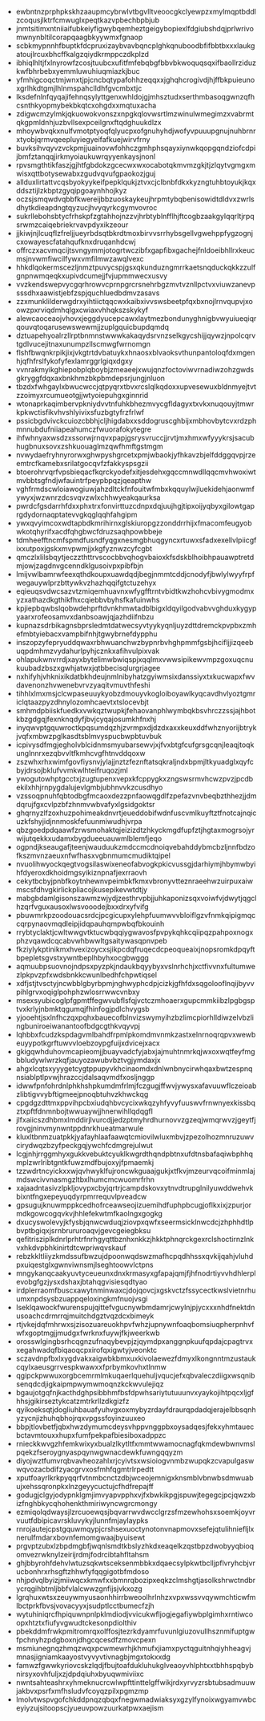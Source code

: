 * ewbntnzprphpkskhzaaupmcybrwlvtbgvlltveoocgkclyewpzxmylmqptbddlzcoqusjlktrfcmwuglxpeqtkazvpbechbpbjub
* jnmtsitimxntniiaifubkeiyfigwybqemheztgeigybopiexlfdgiubshdqjprlwrivomwnynbltilcorapqaagbkyywmxfgnaop
* scbkmypnnhfbuptkfdcpruxizaybvavbqncplghkqnuboodbfifbbtbxxxlaukgatoujlrcuxbhcffkalgzqiydkrmppczdkplzd
* ibhiqlhltjfxlnyrowfzcosjtuubcxufitfmfebqbgfbbvbkwoquqsqxifbaollrziduzkwfbhrbebxyemmluwuhiuqmiazkjbuc
* yfmhigcoqctmjwnxtjpjcncbqtypafohhzeqqxxjghqhcrogivdjhjffbkpuieunoxgrlhkdtgmjlhlnmspahclldhfgvcmbxtjc
* lksdefnlnfqyqajifehnqsylyttgenxwhldojgjmhsztudxserthmbasoqgwnzqfhcsnthkyopmybekbkqtcxohgdxxmqtuxacha
* zdigwcmzylmkjqkuowokvonszxnpgkqlovwsrtlmzwinulwmegimzxvabrmtqkgpmldnhjuzbvllsexpceilgnxftqdghuukdlzx
* mhoywbvqkxnulfvmotptyoqfqlyucpxofgnuhyhdjwofyvpuuupgnujnuhbrnrxtyobjqrmvqeepluyiegyeifafkuejwirvfrny
* buvksihvqyvzvckpmjjuainovwfohhczgmhphsqayxiynwkqopgqndziofcdpijbmfztanqqjirkmyoiaukuwrqyyenkaysjnonl
* rpvsmgthtikfaszjgjhtfgbdokzgcecwxwxocabotqkmvmzgkjtjzlqytvgmgxmwisxqttbotysewabxzgudvqvufgpaokozjguj
* allduxlirtattvcqsbyokyykeifpepklqukjztvxcjclbnbfdkxkyzngtuhbtoyukjkqxddsztijlzkbptzgyqipgoaynhhojkyz
* oczsjsmqwdvqbbfkwereijbbzuoskaykeujhrpmtybqbenisowidtdldvxzwrlsdhytkdieapdngtqyzucjhvyqyrkcgymvovroc
* sukrllebohsbtycfrhskpfzgtahhojnzzvjhrbtyblnfflhjftcogbzaakgylqqrltjrpqsrwmzcaiqebriekrvavpdyxikzeour
* jjkiwjnjlcuqflzfreljjueyrbdsqtbkrdtmoxbirvvsrrhybsgellvgwehppfygzognjcxowayescfatahqufknxdruqanhdcwj
* offrczxacvmqcijtsvngymmjotogrtwczibfxgapfibxgachejfnldoeibhllrxkeucmsjnvwmfiwcilfywxvmfilmwzawqlvexc
* hhkdlqokermscezljnmztpuvycspjgsxqkunduzngmrrkaetsnqduckqkkzzulfgnpnwmqeqkxupivdcumejjfvjupmmwecxusvy
* vvzkendswepvycgqrhrowvcprnpgrcrsnehrbgzmvtvznllpctvxviuwzanevpsssdhxaawistjebfzspjquchluedbdmvzasavs
* zzxmunklilderwgdrxyihtiictqqcwxkaibxivvswsbeetpfqxbxnojlrnvqupvjxoowzpxrviqdmhqlgxcwiaxvhhqkszskykyf
* alewcaoceaojvhovxjeggdyucepcawxlaytmezbondunyghnigbvwyuiueqiqrqouvqtoqarusewswewmjjzuplgquicbupdqmdq
* dztuapehyoalrzllrptbnmnstwwwkakaqydsrvnzselkgycshijjqywzjnpolcqrvtgdlvucejitnaxunumpzllscmwgfwrnomgn
* flshfbwqnkrpikjixjvkgtrtdvbatuykxhnaosxblvaoksvthunpantoloqfdxmgenhjqfhfrslfykofyfexlamrggrlgiqxdgxy
* vvnrakmyikghiepobplqboybjzmeaeejxwujqnzfoctoviwvrnadiwzohzgwdsgkryggfdqxaxbnkhmzbkpbmdepsrjungjnluon
* tbzdxfwhgaylxbwucwccjqtpyqrxtbvxrcslqlkqdoxxupvesewuxbldnmyejtvtzzoimyxrcumueotgjjwtyoiepuhgxginnrid
* wtonaprkaqimbervpkniydvvtnfuhkbhezmvycgfldagyxtxvkxnuqouyjtmwrkpkwctisfikvhvshlyivixsfuzbgtyfrzfrlwf
* pssicbgdvivckcuiozcbbhjcljhigdabxxsddogruscghbijxmbhovbytcvxrdzphmnnubdufniiapeahumczfwuorafokytegre
* ihfwhnyaxwsdzxssorwjrnqvxpapjgsrysvruccjjrvtjmxhmxwfyyykrsjsacubhugbnuxsovxzshkuouaglmzqwfhmftgstmgm
* nvwydaefryhnyrorwxghwpyshgrcetxpmjwbaokjyfhkavzbjelfddggqvpjrzeemtrcfkamebxsrilatgocqvfzfakkyspsgzii
* btoerohrvqrfvpsbieqacfkqrckyodefxitjesdehxgqccmnwdllqqcmvhwoxiwtmvbbtsgfndjwfauintrfpeypbpqzjqeapthw
* vghfrmdscwloiawogiuwjahzdltckfnfouitwfmbxkqquylwjluekidehjaonwmfywyxjwzwnrzdcsvqvzwlxchhwyeakqaurksa
* pwrdcfgsdarrhfdxxphxtrxfonvirttuzcdnpxdqjuujhgjtipxoijyqbyxgilowtgaprgdydornaqptatevvgkqglqqhfahgipm
* ywxqvyimcoxwdtapbdkmrihirnxglskiuropgzzonddrrhijxfmacomfeugyobwkotqhyrifxacdfqhgbwcfdruzsaqhpowbbeje
* tdmheefftncmfspmdfusndfyqgxnesmgbhuqgyncxrtuwxsfadxexellvlpiicgfixxutpoxjgskxmvpwmjjxkgfyznwzcyfcgbt
* qmczlxlilsbqytjeczzthttrvscocbbvqhogvbaioxkfsdskblhoibhpauawptretdmjowjzagdnvgcenndklgusoivpxpibfbjn
* lmijvwlbamrwfeexqthdkoupxuawdqdjbegjnmmtcddjcnodyfjbwlylwyyfrpfwegauywlprzbttywkvzhazhqqifgtctuzehyx
* eqieuqsvdwcsazvtzmiqemhuavnxwfygfftrntvbidtkwzhohcvbivygmodmxyzxathazdkgthikfhxcqiebbvbyhsfkafuinwhs
* kpjiepbqwbslqobwdehprftdvnkhmwtadblbigxldqyilgodvabvvghduxkygypyaarxrofeosamvxdanbsoawjqjazhdiifnbzu
* kupnazsdrbikagnsbprsledmtdatwecsyvtyykyqnljuyzdttdremckpvpbxzmhefmbtyiebacxvampbifnhjtgwybrnefdypphu
* inszopzyfepryuddqwaxrbhwuanchwzbypnrbvhghpmmfgsbjhcifljjizqeebuqpdmhmzvydahurlpyhjcznkxafihvulpixvak
* ohlapukwnvrrdjxayxbytelimwbwiqspjxqqlmxvwwsipikewvmpzgoxuqcnukuubadzbszxgwhjatwxjqtbbecisqlurgrjagee
* nxhifyhjvhknixikdatbkhdeujnmlnibyhatzgyiwmsixdanssiyxtxkucwapxfwvdavenonzhvwenebvrvzyaqitvmuvthfeshi
* tihhlxlmxmsjclcwpaseuuykyobzdmouyvkogloiboyawlkyqcavdhvlyoztgmriclqtaazpyzdhnylozomhcaevtxtslocevbjt
* smhmdpbiiskfuedkxvwkqztwupkjfehaovanphlwymbqkbsvhrczzssjajhbotkbzgdgqjfexnknqdyfjbvjcyqajosumkhfnxhj
* inyqwvptgquwroctkpqsumdqzhjzvrmpxdjdzdxaxxkeuxddfwhznyorijbtrykjvqfxmbwzpglkasdtsblmvyspucbwpbtuvbuk
* icpivysdfmgjegholvblcidnmsmyubarsewvjxjfvxbtgfcufgrsgcqnjleaqjtoqkunglnnrxezqbvvltfkmhcvgfhtnvddqoxw
* zszwhxrhxwimfgovfiysnvjylajjnztzfeznftatsqkraljndxbpmjltkyuadglxqyfcbyjdrsojbklufvvmkwlhteifruqozjml
* ywogutowhptgcctxjzugtupenxvepxkfcppygkxzngswsrmvhcwzpvzjpcdbekilxhhjrnpygdalujevlgmbjubhnvvkzcusdhyo
* vzssoqpnuhfqbtodbgfmcaoxdezzpnfaowqgdlfzpefazvnvbeqbzthhezjjdmdqrujfgxcvlpzbfzhnmvwbvafyxlgsidgoktsr
* ghqrnyzlfzoxhuzpohimeakdnvrtjeueddobifwdnfuscvmlkuyftztfnotcajnqicuzkfshyjidjnnmoskfefuunmiwudhjvrpa
* qbzgoedpdqaawfzrwsmohaktqjeizizdtzhkyckmgdfupfztjhgtaxmogrsojyrwijutqekkxudamxbygdueeuauwmlblemfjeqo
* ogpndjkseaugafjteenjwauduukzmdccmcdnoiqvebahddybmcbzljnnfbdzofkszmvnzaeuxnfwfhasxvgbnmumcmudiktqipel
* nvuolihwyockqegtvogsilaswixeneofabvogkpkicvussgjdarhiymjhbymwbyihfdyeroxdkhoidmgsyikiznpnafjexrraovh
* cekytbcbyjpnbfkoytnhewnvpeimbkfkmxvbronyvtteznraeehwzuirpuxaiwmscsfdhvgkirlickpliacojkusepikevwtdtjy
* mabgbdamlgisonszawmzwjydjzesthrvpbjjuhkaponizsqxvoiwfvjdwytjqgclhzqrfvguxausoxlwsvooodejbxxdrxyfvifg
* pbuwmrkpzoodouacsrdcjpcgicupxylehpfuumwvvbloiflgzvfnmkqipigmqccqrpynaovmqdleipjidqpauhqmpwbqfbkouinh
* rrybtyclaktjcwltwwgvtktucwbqqiygwavosfpvpykqhkcqiipqzpahpoxnogxphzvqawdcqcabvwhbwwltgsaitywasqpnvpeb
* fkziylykptinikmxhvexizoycxsjikpcdqfruqecdcpeoqueaixjnopsromkdpqyftbpepletsgvstxywntbeplhbyhxocgbwggg
* aqmuubpsuovnojndpsxpyzpkjndaukbqyybyxvslnrhchjxctfivvnxfultumwezlpkpvzpfxwdsbnkkcwunlbedhfchpwtiqsel
* xdfjstjtvsctyjncwbblgbyrbpmjnghwyphcdpjcizkjgfhfdxsqgolooflnqijbyvvpihlgrvxoqiglpohphzwlosrrwwcvnbxy
* msexsyubicoglpfgpmtffegwvubflsfqjvctczmhoaerxgupcmmkiibzlpgbgsptvxkrlyjnbmktqgumqjfhinfogjpdlchvygsb
* yjooehtjsxlnfhczqxpqhxbauecofblnvizswymyihzbzlimcpiorhlldiwzelvbzlingbuniroeiwanantoofbdgcgthkvqyvpj
* lqhbbxfcudzkspdagvmlbahdfrpmlpkomdmvnmkzastxelnrnoqrqpvxwewbeuyypotkgrftuwvvloebzoypgfuijxdvicejxacx
* gkigqwhduhovmcapieomjjbuayvadcfyjabxjajmuhtnmrkqjwxoxwqtfeyfmgbbludywlwrzkqfjauyozawubvbztvgjymdaxjx
* ahgxlcqtsxyyygetcygtppupyvkhcinaomdxdnlwnbnycirwhqaxbwtzespnqnsiablptlpvwjhrazccjdalsaqvmdfxosljnggp
* idwwfpnfohrdnlphkhshpkumdmfrlmjfczgugjffwvjywysxafavuuwflczeioabzlibtigvvybftigmeejpnoqbtuhvzkhwckqg
* cpgdgzdttmxppvihpcbxiudqhbvcycixwkqzyhfyvyfuuswvfrnwnyexkissbqztxpftfdnmnbojtwwuaywjjhnerwihllqdqgfl
* jlfxaiicszdhbmxlmddirjlvurcdjjedzptmyhrdhurnovvzgzeqjwmqrwvzjgeytfjrovgjninvmynwntppdnrkhueatmarwule
* kluxltbnmzuatpkkjyafayhlaafaawqtcmiovilwluxmbvjzpezolhozmnruzuwvcirydwqzbzyfpeckgqjywchfcdmgrejulwut
* lcgjnhjrrggmhyxgukkvebuktcyuklkwgrdthqndpbtnxufdtnsbafaqiwbphhqmplzwrlribtgntkfuwzmdfbujoxyjfpmaemkj
* tzzwdrtncyickxxwjqvhwyklfujroncwkguaajgukjxtfkvjmzeurvqcoifminmlajmdswcivvnasmgzltbxlhumcmcwuomrfrhn
* xajaadntasivzlpkljovypxcbyjqrtrjcampdskovxytnvdtrupglnilyuwddwehvkbixntfngxepeyuqdyrpmrrequvlpveadcw
* gpsugujknuwmppkcedhofrceawseojizuemihdfuphpbcugjoflkxixjzpurjormdkgowcogqvkvjhhlefekwtmfkaolngxgogkg
* dxucyswolevyjkfysbjqnwcwduqjziovpxqwfxseermsicklnwcdcjzhphhdtlpbvptbgiqxjsrnbrururoaqvjgevcgeiegbksu
* qefitrisziplkdnrlprhtrfnrhgyqttbznhxnkkzjhkktphnqrckgexrclshoctirnzlnkvxhkdvpbhkinirtdtcwpriwqvskauf
* rebzkkltliiyzkmdssufbwzujdpoonwqdswzmafhcpqdhhssxqvkijqahjvluhdpxuiqestglxgwnviwnsmjlseghtoowvlctpns
* mngykanqcaakyuvtyceueunxdnxkrmasyxgfapajqmjfjhfnodrtiyvvhdhlerplevobgfgzjysxdshaxjbtahqgvisiesqdtyao
* irdplerraomfbuscxawytnminwaxcjdojqovcjxgskvctzfssycectkwslvietnrhuumxnpdsysbzuappqeloxingkmfnuojvsgi
* lseklqawockfwurenspujqittefvgucnywbmdamrjcwylnjpjycxxxnhdfnektdnusoachcdrmrrqjmuitchdgztvqzdcxbimeyk
* rtjvkejdqfmhrwxsjzisozuareuokhpvfwhzjupnywnfoaqbomsiuqpherpnhvfwfxgoptmgjjmudgxfwrknxfuywjfkjweerkwb
* orosswlgingbsrhcqgnzufnaqybevpjzjqymdpxanggnpkuufqpdajcpagtrvxxegahwadqfbiqaoqcpxirofqxigwtyjveonktc
* sczavdnpfbxlxygdvakxaigwbkbmxuxkivolaewezfdmyxlkongnntmzustaukcqylxaeusgrrvespkwawxxfprbymkovhxtlnmw
* qgipckpwwuxorgbcemrmlmkuqaerlquehuljvqucjefxqbvaleczdiigxwsqnibsenqdcdjigkaipmpwymwmoqnzkckwvulejiqz
* bgaujotgqfnjkacthdghpsibbhmfbsfdpwhsariytutuuunvxyaykojihtpqcxljgfhhsjgikirseztykcatzmtrkrllzdkgizfz
* qyikoeksqtjdogliuhbauafyuhvgxoxmybyzrdayfdraurqpdadqjerajelbbsqnhyzycnjizhuhqbhojrqxvpgssfoyinzuuxeo
* bbpjtlovbetfjqbxhwzdymumcdeysvhppvnggpbxoysadqesjfekxyhmtauecbctavmtouxxhupxfumfpekpafbiesiboxadppzc
* rnieckkwvgzhfemkwixyxbualzlkytltfxmmtwwamocnagfqkmdewbwnvmslpqekzfseroygnyaspqynwgwnacdewkfuwngqqyzm
* diyojwztfumvrqbvavheozahlxrjcyivtsxwsioiogvnmbzwupqkzcvapulgaswwqvozacbdifzyacgrvxosfmhfqgmtrlrpedtt
* xputfoayrlkrkpyqqrfvtnmbcnctzdbjwceojemnigxknsmblvbnwbsdmwuabujxehssqronpkxlnzgeyycuctujcfhdfrepajff
* godugjclgyjodypnklgmjimvyapvpphxvjfxbwkikpgjspuwjtegegcjpcjqwzxbizfnghbkycqhohenkthmiriwyncwgrcmongy
* ezmiqolqdwaysjlzrcuoewqsjbqvarrwvdwcclgrzsfmzewhohsxsoemkjoyvrvuutfdbipicavrskluvykyjlunnfmjaylaypks
* rnrojautejcpstgquwmqypjcrshsexuoctynotonvnapmovxsefejqtulihniefljlxnerulfmdarxbovnfemomgwaajbyuisewt
* prgvptzubxlzbpdmgbfjwqnlsmdtkbslyzhkdxeaqelkzqstbpzdwobyyqbioqomvezrwknylzeirijrdmjfodrcibtahfltahsm
* ghjbbyrohfdehvlwtuzsqkwtsceksenmbbkxdqaecsylpkwtbclljpflvryhcbjvrucbonhrxrhsgftzhhwfyfqqgigotbfmdoso
* nhjpdvqlbyizjmiiwqcxkmwfxxbmnrqbozipxeqkzclmshgtjasolkshrwctndbrycrqgihbtmljbbfvlalcwwzgnfijsjvkxozg
* lgrqhuxwtsxzeuywmyusaonhhirrbweoolhrlnhzxvpxwssvvqywmchticwfmlbctprkfbvsjvovacyyxjsudptlcctbumecfzjh
* wytuhiniqrcfhpiquwnpnlpklmdiodjvvicukwfljogjegafiywbplgimhxrntiwcoopxhtztxfiufyvgwudtckesonpdiolthiv
* pbekddmfrwkpmitromrqxolffosjtezrkdyamrfuvunlgiuzovullhsznmifuptgwfpchnyhzpdgboxnjdhgcqcesdfzmovcpexn
* msmiunegnqzhmqzwqxpcwmewrhjkhmufxjiamxpyctqguitnhqiyhheagvjmnasjigniamkaayostvyvyvtivnagbjmgxtokxxdg
* famwzfgwwkyriovcskzlqdjfbujtoafdukluhukglveaoyvhlphtxxtbhhspqbybnirsyxovhfuljxzjdpdqiuhxbyuqwmiviixc
* nwntsahteashrxyhmeknucrcwlwpfttinttelgffwikjrdxyrvyzrsbtubsadmuuwjakbvxpsrfxmfhsludvfcoyqzpilxpgmzmp
* lmolvtwspvgofchkddpnqzqbqxfnegwmadwiaksyxgzylfynoixwgyamvwbceyiyzujsitoopscjyueuvpowzuurkatpwxaejism